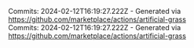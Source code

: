 Commits: 2024-02-12T16:19:27.222Z - Generated via https://github.com/marketplace/actions/artificial-grass
<br>
Commits: 2024-02-12T16:19:27.222Z - Generated via https://github.com/marketplace/actions/artificial-grass
<br>

